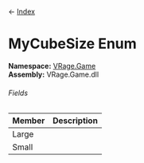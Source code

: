 ← [Index](Api-Index)

# MyCubeSize Enum

**Namespace:** [VRage.Game](VRage.Game)  
**Assembly:** VRage.Game.dll

###### Fields

|Member|Description|
|---|---|
|Large||
|Small||

